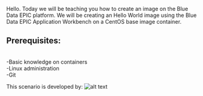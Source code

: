 Hello. Today we will be teaching you how to create an image on the Blue Data EPIC platform. We will be creating an Hello World image using the Blue Data EPIC Application Workbench on a CentOS base image container.

## Prerequisites:
<br>-Basic knowledge on containers
<br>-Linux administration
<br>-Git

This scenario is developed by:
![alt text](https://theme.zdassets.com/theme_assets/893901/efec4daa46587b7cd2570cb01596b53d4863cdb1.jpg)

